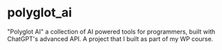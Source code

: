 # polyglot_ai
"Polyglot AI" a collection of AI powered tools for programmers, built with ChatGPT's advanced API. A project that I built as part of my WP course. 
